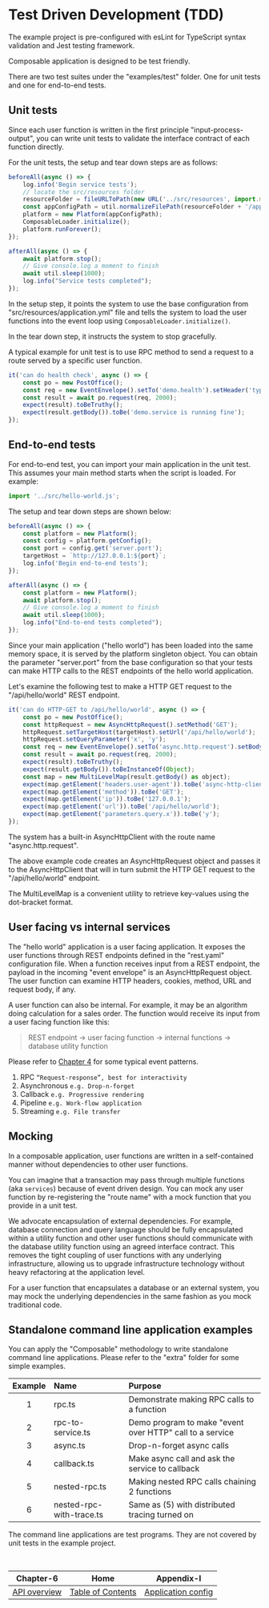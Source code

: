 # Test Driven Development (TDD)

The example project is pre-configured with esLint for TypeScript syntax validation and Jest testing framework.

Composable application is designed to be test friendly.

There are two test suites under the "examples/test" folder. One for unit tests and one for end-to-end tests.

## Unit tests

Since each user function is written in the first principle "input-process-output", you can write unit tests
to validate the interface contract of each function directly.

For the unit tests, the setup and tear down steps are as follows:

```javascript
beforeAll(async () => {
    log.info('Begin service tests');
    // locate the src/resources folder
    resourceFolder = fileURLToPath(new URL('../src/resources', import.meta.url));
    const appConfigPath = util.normalizeFilePath(resourceFolder + '/application.yml');
    platform = new Platform(appConfigPath);
    ComposableLoader.initialize();
    platform.runForever();
});

afterAll(async () => {
    await platform.stop();
    // Give console.log a moment to finish
    await util.sleep(1000);
    log.info("Service tests completed");
});
```

In the setup step, it points the system to use the base configuration from "src/resources/application.yml" file and
tells the system to load the user functions into the event loop using `ComposableLoader.initialize()`.

In the tear down step, it instructs the system to stop gracefully.

A typical example for unit test is to use RPC method to send a request to a route served by a specific user function.

```javascript
it('can do health check', async () => {
    const po = new PostOffice();
    const req = new EventEnvelope().setTo('demo.health').setHeader('type', 'health');
    const result = await po.request(req, 2000);
    expect(result).toBeTruthy();
    expect(result.getBody()).toBe('demo.service is running fine');
});
```

## End-to-end tests

For end-to-end test, you can import your main application in the unit test. This assumes your main method starts
when the script is loaded. For example:

```javascript
import '../src/hello-world.js';
```

The setup and tear down steps are shown below:

```javascript
beforeAll(async () => {
    const platform = new Platform();
    const config = platform.getConfig();
    const port = config.get('server.port');
    targetHost = `http://127.0.0.1:${port}`;
    log.info('Begin end-to-end tests');
}); 

afterAll(async () => {
    const platform = new Platform();
    await platform.stop();
    // Give console.log a moment to finish
    await util.sleep(1000);
    log.info("End-to-end tests completed");
});
```

Since your main application ("hello world") has been loaded into the same memory space, it is served by the
platform singleton object. You can obtain the parameter "server.port" from the base configuration so that 
your tests can make HTTP calls to the REST endpoints of the hello world application.

Let's examine the following test to make a HTTP GET request to the "/api/hello/world" REST endpoint.

```javascript
it('can do HTTP-GET to /api/hello/world', async () => {
    const po = new PostOffice();
    const httpRequest = new AsyncHttpRequest().setMethod('GET');
    httpRequest.setTargetHost(targetHost).setUrl('/api/hello/world');
    httpRequest.setQueryParameter('x', 'y');
    const req = new EventEnvelope().setTo('async.http.request').setBody(httpRequest.toMap());
    const result = await po.request(req, 2000);   
    expect(result).toBeTruthy();
    expect(result.getBody()).toBeInstanceOf(Object);
    const map = new MultiLevelMap(result.getBody() as object);
    expect(map.getElement('headers.user-agent')).toBe('async-http-client');
    expect(map.getElement('method')).toBe('GET');
    expect(map.getElement('ip')).toBe('127.0.0.1');
    expect(map.getElement('url')).toBe('/api/hello/world');
    expect(map.getElement('parameters.query.x')).toBe('y');
}); 
```

The system has a built-in AsyncHttpClient with the route name "async.http.request".

The above example code creates an AsyncHttpRequest object and passes it to the AsyncHttpClient that
will in turn submit the HTTP GET request to the "/api/hello/world" endpoint.

The MultiLevelMap is a convenient utility to retrieve key-values using the dot-bracket format.

## User facing vs internal services

The "hello world" application is a user facing application. It exposes the user functions through REST endpoints
defined in the "rest.yaml" configuration file. When a function receives input from a REST endpoint, the payload
in the incoming "event envelope" is an AsyncHttpRequest object. The user function can examine HTTP headers, 
cookies, method, URL and request body, if any.

A user function can also be internal. For example, it may be an algorithm doing calculation for a sales order.
The function would receive its input from a user facing function like this:

> REST endpoint -> user facing function -> internal functions -> database utility function

Please refer to [Chapter 4](CHAPTER-4.md) for some typical event patterns.

1. RPC `“Request-response”, best for interactivity`
2. Asynchronous `e.g. Drop-n-forget`
3. Callback `e.g. Progressive rendering`
4. Pipeline `e.g. Work-flow application`
5. Streaming `e.g. File transfer`

## Mocking

In a composable application, user functions are written in a self-contained manner without dependencies to other
user functions.

You can imagine that a transaction may pass through multiple functions (aka `services`) because of event
driven design. You can mock any user function by re-registering the "route name" with a mock function that you
provide in a unit test.

We advocate encapsulation of external dependencies. For example, database connection and query language 
should be fully encapsulated within a utility function and other user functions should communicate with the 
database utility function using an agreed interface contract. This removes the tight coupling of user functions
with any underlying infrastructure, allowing us to upgrade infrastructure technology without heavy refactoring 
at the application level.

For a user function that encapsulates a database or an external system, you may mock the underlying dependencies
in the same fashion as you mock traditional code.

## Standalone command line application examples

You can apply the "Composable" methodology to write standalone command line applications. Please refer to the
"extra" folder for some simple examples.

| Example | Name                     | Purpose                                                  |
|:-------:|:-------------------------|:---------------------------------------------------------|
|    1    | rpc.ts                   | Demonstrate making RPC calls to a function               |
|    2    | rpc-to-service.ts        | Demo program to make "event over HTTP" call to a service |
|    3    | async.ts                 | Drop-n-forget async calls                                |
|    4    | callback.ts              | Make async call and ask the service to callback          |
|    5    | nested-rpc.ts            | Making nested RPC calls chaining 2 functions             |
|    6    | nested-rpc-with-trace.ts | Same as (5) with distributed tracing turned on           |

The command line applications are test programs. They are not covered by unit tests in the example project.

<br/>


|          Chapter-6           |                   Home                    |             Appendix-I              |
|:----------------------------:|:-----------------------------------------:|:-----------------------------------:|
| [API overview](CHAPTER-6.md) | [Table of Contents](TABLE-OF-CONTENTS.md) | [Application config](APPENDIX-I.md) |